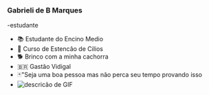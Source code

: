 ### Gabrieli de B Marques
-estudante

- 📚 Estudante do Encino Medio
- 💅 Curso de Estencâo de Cilios
- 🐕 Brinco com a minha cachorra 
- 🇧🇷 Gastão Vidigal
- 🃏"Seja uma boa pessoa mas não perca seu tempo provando isso
- ![descricão de GIF](https://media2.giphy.com/media/v1.Y2lkPTc5MGI3NjExN3dsbjlvZDdxY2Jka2xocGR5cHA1YWtxM2Q5NWc1aDRrdWd0ZWZ1cSZlcD12MV9pbnRlcm5hbF9naWZfYnlfaWQmY3Q9Zw/nDSlfqf0gn5g4/giphy.webp)
